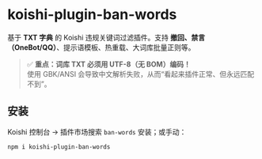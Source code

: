 # koishi-plugin-ban-words

基于 **TXT 字典** 的 Koishi 违规关键词过滤插件。支持 **撤回、禁言（OneBot/QQ）**、提示语模板、热重载、大词库批量正则等。

> ✅ **重点：词库 TXT 必须用 UTF-8（无 BOM）编码！**  
> 使用 GBK/ANSI 会导致中文解析失败，从而“看起来插件正常、但永远匹配不到”。

## 安装

Koishi 控制台 → 插件市场搜索 `ban-words` 安装；或手动：

```bash
npm i koishi-plugin-ban-words
